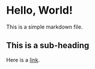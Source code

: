 # Hello, World!

This is a simple markdown file.

## This is a sub-heading

Here is a [link](http://example.com).

